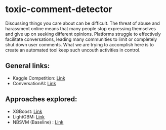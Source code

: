 # toxic-comment-detector

Discussing things you care about can be difficult. The threat of abuse and harassment online means that many people stop expressing themselves and give up on seeking different opinions. Platforms struggle to effectively facilitate conversations, leading many communities to limit or completely shut down user comments. What we are trying to accomplish here is to create an automated tool keep such uncouth activities in control.

## General links:
- Kaggle Competition: [Link][1]
- ConversationAI: [Link][2]


## Approaches explored:
- XGBoost: [Link][3]
- LightGBM: [Link][4]
- NBSVM (Baseline) : [Link][5]

[1]: https://www.kaggle.com/c/jigsaw-toxic-comment-classification-challenge
[2]: https://conversationai.github.io/
[3]: ../XGBoost/README.md
[4]: ../light-gbm/README.md
[5]: ../baseline/NBSVM.ipynb
